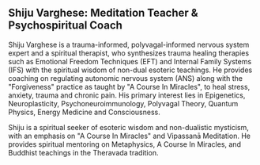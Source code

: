 ## Shiju Varghese: Meditation Teacher & Psychospiritual Coach 

Shiju Varghese is a trauma-informed, polyvagal-informed nervous system expert and a spiritual therapist, who synthesizes trauma healing therapies such as Emotional Freedom Techniques (EFT) and Internal Family Systems (IFS) with the spiritual wisdom of non-dual esoteric teachings. He provides coaching on regulating autonomic nervous system (ANS) along with the "Forgiveness" practice as taught by "A Course In Miracles", to heal stress, anxiety, trauma and chronic pain. His primary interest lies in Epigenetics, Neuroplasticity, Psychoneuroimmunology, Polyvagal Theory, Quantum Physics, Energy Medicine and Consciousness.

Shiju is a spiritual seeker of esoteric wisdom and non-dualistic mysticism, with an emphasis on "A Course In Miracles" and Vipassanā Meditation. He provides spiritual mentoring on Metaphysics, A Course In Miracles, and Buddhist teachings in the Theravada tradition.
